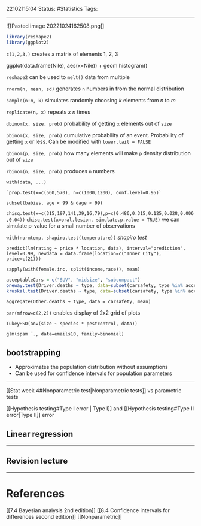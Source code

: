 22102115:04
Status:  #Statistics
Tags: 

---
![[Pasted image 20221024162508.png]]
```R
library(reshape2)
library(ggplot2)
```
`c(1,2,3,)` creates a matrix of elements 1, 2, 3

ggplot(data.frame(Nile), aes(x=Nile)) + geom histogram()

`reshape2` can be used to `melt()` data from multiple 

`rnorm(n, mean, sd)` generates `n` numbers in from the normal distribution

`sample(n:m, k)` simulates randomly choosing $k$ elements from $n$ to $m$

`replicate(n, x)` repeats $x$ $n$ times

`dbinom(x, size, prob)` probability of getting `x` elements out of `size`

`pbinom(x, size, prob)` cumulative probability of an event. Probability of getting `x` or less. Can be modified with `lower.tail = FALSE`

`qbinom(p, size, prob)` how many elements will make `p` density distribution out of `size`

`rbinom(n, size, prob)` produces `n` numbers 

`with(data, ...)`

	`prop.test(x=c(560,570), n=c(1000,1200), conf.level=0.95)` 

`subset(babies, age < 99 & dage < 99)`

`chisq.test(x=c(315,197,141,39,16,79),p=c(0.486,0.315,0.125,0.028,0.006,0.04))`
`chisq.test(x=oral.lesion, simulate.p.value = TRUE)` we can simulate p-value for a small number of observations

`with(normtemp, shapiro.test(temperature))` *shapiro test*

`predict(lm(rating ~ price * location, data), interval="prediction", level=0.99, newdata = data.frame(location=c("Inner City"), price=c(21)))`

`sapply(with(female.inc, split(income,race)), mean)`

```R
acceptableCars = c("SUV", "midsize", "subcompact")
oneway.test(Driver.deaths ~ type, data=subset(carsafety, type %in% acceptableCars))
kruskal.test(Driver.deaths ~ type, data=subset(carsafety, type %in% acceptableCars))
```

`aggregate(Other.deaths ~ type, data = carsafety, mean)`

`par(mfrow=c(2,2))` enables display of 2x2 grid of plots

`TukeyHSD(aov(size ~ species * pestcontrol, data))`

`glm(spam ̃ ., data=emails10, family=binomial)`
## bootstrapping 
- Approximates the population distribution without assumptions 
- Can be used for confidence intervals for population parameters

---

[[Stat week 4#Nonparametric test|Nonparametric tests]] vs parametric tests

[[Hypothesis testing#Type I error | Type I]] and [[Hypothesis testing#Type II error|Type II]] error

## Linear regression


---
## Revision lecture




---
# References
[[7.4 Bayesian analysis 2nd edition]]
[[8.4 Confidence intervals for differences second edition]]
[[Nonparametric]]